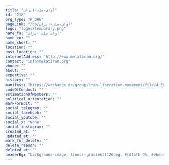 ```yaml
---
title: "آوای-ملت-ایران"
id: "218"
org_type: "P_ORG"
pageLink: "/op/آوای-ملت-ایران"
logo: "logos/temporary.png"
name_fa: "آوای ملت ایران"
name_en: ""
name_short: ""
location: ""
post_location: ""
internetAddress: "http://www.melatiran.org/"
contact: "info@melatiran.org"
phone: ""
about: ""
expertise: ""
history: ""
manifest: "https://wechange.de/group/iran-liberation-movement/file/4_5834474653686434151pdf/download/4_5834474653686434151.pdf"
codeOfConduct: ""
estimationOfMembers: ""
political_orientation: ""
markForEdit: ""
social_telegram: ""
social_facebook: ""
social_youtube: ""
social_x: "None"
social_instagram: ""
created_at: ""
updated_at: ""
mark_for_delete: ""
delete_reason: ""
deleted_at: ""
headerBg: "background-image: linear-gradient(120deg, #fdfbfb 0%, #ebedee 100%);"
---
```


